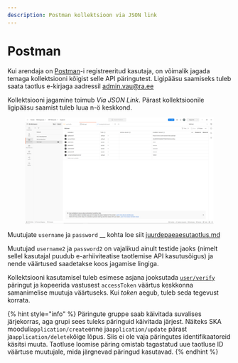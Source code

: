 ```yaml
---
description: Postman kollektsioon via JSON link
---
```


# Postman

Kui arendaja on [Postman](https://www.postman.com/)-i registreeritud kasutaja, on võimalik jagada temaga kollektsiooni kõigist selle API päringutest. Ligipääsu saamiseks tuleb saata taotlus e-kirjaga aadressil admin.vau@ra.ee

Kollektsiooni jagamine toimub _Via JSON Link_. Pärast kollektsioonile ligipääsu saamist tuleb luua n-ö keskkond.

<figure><img src="../.gitbook/assets/api-enviroment.png" alt=""><figcaption></figcaption></figure>

Muutujate `username` ja `password` __ kohta loe siit [juurdepaeaesutaotlus.md](../juurdepaeaesutaotlus.md "mention")

Muutujad `username2` ja `password2` on vajalikud ainult testide jaoks (nimelt sellel kasutajal puudub e-arhiiviteatise taotlemise API kasutusõigus) ja nende väärtused saadetakse koos jagamise lingiga.

Kollektsiooni kasutamisel tuleb esimese asjana jooksutada [`user/verify`](../ueldised-paeringud/kasutaja.md) päringut ja kopeerida vastusest `accessToken` väärtus keskkonna samanimelise muutuja väärtuseks. Kui _token_ aegub, tuleb seda tegevust korrata.

{% hint style="info" %}
Päringute gruppe saab käivitada suvalises järjekorras, aga grupi sees tuleks päringuid käivitada järjest. Näiteks SKA mooduli`application/create`enne ja`application/update` pärast ja`application/delete`kõige lõpus. Siis ei ole vaja päringutes identifikaatoreid käsitsi muuta. Taotluse loomise päring omistab tagastatud uue taotluse ID väärtuse muutujale, mida järgnevad päringud kasutavad.
{% endhint %}
